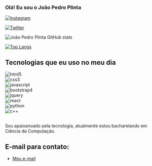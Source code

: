 ### Olá! Eu sou o João Pedro Plinta

[![Instagram](https://img.shields.io/badge/Instagram-E4405F?style=for-the-badge&logo=instagram&logoColor=white)](https://www.instagram.com/pinguim_joao/)

[![Twitter](https://img.shields.io/badge/Twitter-1DA1F2?style=for-the-badge&logo=twitter&logoColor=white)](https://twitter.com/pinguim_joao2)

![João Pedro Plinta GitHub stats](https://github-readme-stats.vercel.app/api?username=joaopedroplinta&show_icons=true&theme=tokyonight)

[![Top Langs](https://github-readme-stats.vercel.app/api/top-langs/?username=joaopedroplinta&layout=compact)](https://github.com/joaopedroplinta/github-readme-stats)

## Tecnologias que eu uso no meu dia

<div style="display: inline_block">
    <img align="center" alt="html5" src="https://img.shields.io/badge/HTML5-E34F26?style=for-the-badge&logo=html5&logoColor=white">
</div>

<div style="display: inline_block">
    <img align="center" alt="css3" src="https://img.shields.io/badge/CSS3-1572B6?style=for-the-badge&logo=css3&logoColor=white">
</div>

<div style="display: inline_block">
    <img align="center" alt="javascript" src="https://img.shields.io/badge/JavaScript-323330?style=for-the-badge&logo=javascript&logoColor=F7DF1E">
</div>

<div style="display: inline_block">
    <img align="center" alt="bootstrap4" src="https://img.shields.io/badge/Bootstrap-563D7C?style=for-the-badge&logo=bootstrap&logoColor=white">
</div>

<div style="display: inline_block">
    <img align="center" alt="jquery" src="https://img.shields.io/badge/jQuery-0769AD?style=for-the-badge&logo=jquery&logoColor=white">
</div>

<div style="display: inline_block">
    <img align="center" alt="react" src="https://img.shields.io/badge/React-20232A?style=for-the-badge&logo=react&logoColor=61DAFB">
</div>

<div style="display: inline_block">
    <img align="center" alt="python" src="https://img.shields.io/badge/Python-14354C?style=for-the-badge&logo=python&logoColor=white">
</div>

<div style="display: inline_block">
    <img align="center" alt="c++" src="https://img.shields.io/badge/C%2B%2B-00599C?style=for-the-badge&logo=c%2B%2B&logoColor=white">
</div><br>

Sou apaixanoado pela tecnologia, atualmente estou bacharelando em Ciência da Computação.

## E-mail para contato:
- [Meu e-mail](mailto:joaopedrohenriqueplinta@gmail.com)
